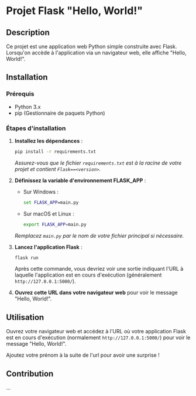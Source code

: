 # Projet Flask "Hello, World!"

## Description

Ce projet est une application web Python simple construite avec Flask. Lorsqu'on accède à l'application via un navigateur web, elle affiche "Hello, World!".

## Installation

### Prérequis

- Python 3.x
- pip (Gestionnaire de paquets Python)

### Étapes d'installation

1. **Installez les dépendances** :
    ```bash
    pip install -r requirements.txt
    ```
    *Assurez-vous que le fichier `requirements.txt` est à la racine de votre projet et contient `Flask==<version>`.*

2. **Définissez la variable d'environnement FLASK_APP** :
    - Sur Windows :
      ```cmd
      set FLASK_APP=main.py
      ```
    - Sur macOS et Linux :
      ```bash
      export FLASK_APP=main.py
      ```
    *Remplacez `main.py` par le nom de votre fichier principal si nécessaire.*

3. **Lancez l'application Flask** :
    ```bash
    flask run
    ```
    Après cette commande, vous devriez voir une sortie indiquant l'URL à laquelle l'application est en cours d'exécution (généralement `http://127.0.0.1:5000/`).

4. **Ouvrez cette URL dans votre navigateur web** pour voir le message "Hello, World!".

## Utilisation

Ouvrez votre navigateur web et accédez à l'URL où votre application Flask est en cours d'exécution (normalement `http://127.0.0.1:5000/`) pour voir le message "Hello, World!".

Ajoutez votre prénom à la suite de l'url pour avoir une surprise !

## Contribution

...